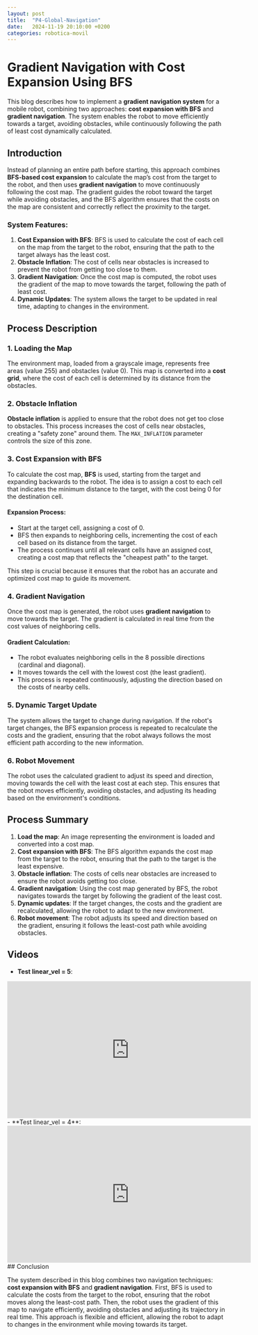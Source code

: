 ```yaml
---
layout: post
title:  "P4-Global-Navigation"
date:   2024-11-19 20:10:00 +0200
categories: robotica-movil
---
```


# Gradient Navigation with Cost Expansion Using BFS

This blog describes how to implement a **gradient navigation system** for a mobile robot, combining two approaches: **cost expansion with BFS** and **gradient navigation**. The system enables the robot to move efficiently towards a target, avoiding obstacles, while continuously following the path of least cost dynamically calculated.

## Introduction

Instead of planning an entire path before starting, this approach combines **BFS-based cost expansion** to calculate the map’s cost from the target to the robot, and then uses **gradient navigation** to move continuously following the cost map. The gradient guides the robot toward the target while avoiding obstacles, and the BFS algorithm ensures that the costs on the map are consistent and correctly reflect the proximity to the target.

### System Features:

1. **Cost Expansion with BFS**: BFS is used to calculate the cost of each cell on the map from the target to the robot, ensuring that the path to the target always has the least cost.
2. **Obstacle Inflation**: The cost of cells near obstacles is increased to prevent the robot from getting too close to them.
3. **Gradient Navigation**: Once the cost map is computed, the robot uses the gradient of the map to move towards the target, following the path of least cost.
4. **Dynamic Updates**: The system allows the target to be updated in real time, adapting to changes in the environment.

## Process Description

### 1. Loading the Map

The environment map, loaded from a grayscale image, represents free areas (value 255) and obstacles (value 0). This map is converted into a **cost grid**, where the cost of each cell is determined by its distance from the obstacles.

### 2. Obstacle Inflation

**Obstacle inflation** is applied to ensure that the robot does not get too close to obstacles. This process increases the cost of cells near obstacles, creating a "safety zone" around them. The `MAX_INFLATION` parameter controls the size of this zone.

### 3. Cost Expansion with BFS

To calculate the cost map, **BFS** is used, starting from the target and expanding backwards to the robot. The idea is to assign a cost to each cell that indicates the minimum distance to the target, with the cost being 0 for the destination cell.

#### Expansion Process:

- Start at the target cell, assigning a cost of 0.
- BFS then expands to neighboring cells, incrementing the cost of each cell based on its distance from the target.
- The process continues until all relevant cells have an assigned cost, creating a cost map that reflects the "cheapest path" to the target.

This step is crucial because it ensures that the robot has an accurate and optimized cost map to guide its movement.

### 4. Gradient Navigation

Once the cost map is generated, the robot uses **gradient navigation** to move towards the target. The gradient is calculated in real time from the cost values of neighboring cells.

#### Gradient Calculation:

- The robot evaluates neighboring cells in the 8 possible directions (cardinal and diagonal).
- It moves towards the cell with the lowest cost (the least gradient).
- This process is repeated continuously, adjusting the direction based on the costs of nearby cells.

### 5. Dynamic Target Update

The system allows the target to change during navigation. If the robot's target changes, the BFS expansion process is repeated to recalculate the costs and the gradient, ensuring that the robot always follows the most efficient path according to the new information.

### 6. Robot Movement

The robot uses the calculated gradient to adjust its speed and direction, moving towards the cell with the least cost at each step. This ensures that the robot moves efficiently, avoiding obstacles, and adjusting its heading based on the environment's conditions.

## Process Summary

1. **Load the map**: An image representing the environment is loaded and converted into a cost map.
2. **Cost expansion with BFS**: The BFS algorithm expands the cost map from the target to the robot, ensuring that the path to the target is the least expensive.
3. **Obstacle inflation**: The costs of cells near obstacles are increased to ensure the robot avoids getting too close.
4. **Gradient navigation**: Using the cost map generated by BFS, the robot navigates towards the target by following the gradient of the least cost.
5. **Dynamic updates**: If the target changes, the costs and the gradient are recalculated, allowing the robot to adapt to the new environment.
6. **Robot movement**: The robot adjusts its speed and direction based on the gradient, ensuring it follows the least-cost path while avoiding obstacles.

## Videos

- **Test linear_vel = 5**:
<div style="text-align: center;">
<iframe width="560" height="315" src="https://www.youtube.com/embed/zoonYI75uSU" frameborder="0" allowfullscreen></iframe>
</div>
- **Test linear_vel = 4**:
<div style="text-align: center;">
<iframe width="560" height="315" src="https://www.youtube.com/embed/jXq5Pm_AVuU" frameborder="0" allowfullscreen></iframe>
</div>
## Conclusion

The system described in this blog combines two navigation techniques: **cost expansion with BFS** and **gradient navigation**. First, BFS is used to calculate the costs from the target to the robot, ensuring that the robot moves along the least-cost path. Then, the robot uses the gradient of this map to navigate efficiently, avoiding obstacles and adjusting its trajectory in real time. This approach is flexible and efficient, allowing the robot to adapt to changes in the environment while moving towards its target.

